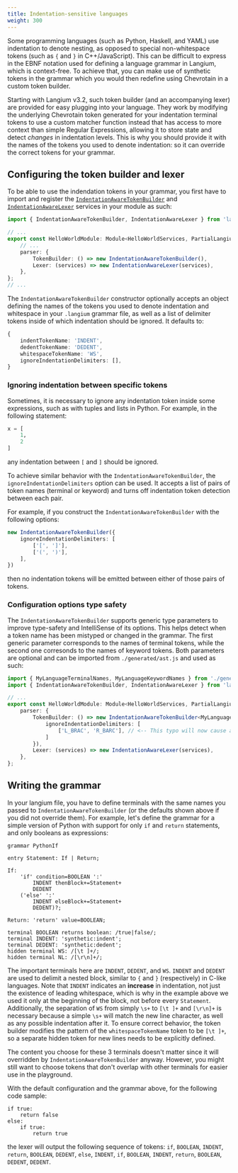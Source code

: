 ```yaml
---
title: Indentation-sensitive languages
weight: 300
---
```


Some programming languages (such as Python, Haskell, and YAML) use indentation to denote nesting, as opposed to special non-whitespace tokens (such as `{` and `}` in C++/JavaScript).
This can be difficult to express in the EBNF notation used for defining a language grammar in Langium, which is context-free.
To achieve that, you can make use of synthetic tokens in the grammar which you would then redefine using Chevrotain in a custom token builder.

Starting with Langium v3.2, such token builder (and an accompanying lexer) are provided for easy plugging into your language.
They work by modifying the underlying Chevrotain token generated for your indentation terminal tokens to use a custom matcher function instead that has access to more context than simple Regular Expressions, allowing it to store state and detect _changes_ in indentation levels. This is why you should provide it with the names of the tokens you used to denote indentation: so it can override the correct tokens for your grammar.

## Configuring the token builder and lexer

To be able to use the indendation tokens in your grammar, you first have to import and register the [`IndentationAwareTokenBuilder`](https://github.com/eclipse-langium/langium/blob/bfca81f9e2411dd25a73f6b2711470e2c33788ed/packages/langium/src/parser/indentation-aware.ts#L78)
and [`IndentationAwareLexer`](https://github.com/eclipse-langium/langium/blob/bfca81f9e2411dd25a73f6b2711470e2c33788ed/packages/langium/src/parser/indentation-aware.ts#L358)
services in your module as such:

```ts
import { IndentationAwareTokenBuilder, IndentationAwareLexer } from 'langium';

// ...
export const HelloWorldModule: Module<HelloWorldServices, PartialLangiumServices & HelloWorldAddedServices> = {
    // ...
    parser: {
        TokenBuilder: () => new IndentationAwareTokenBuilder(),
        Lexer: (services) => new IndentationAwareLexer(services),
    },
};
// ...
```

The `IndentationAwareTokenBuilder` constructor optionally accepts an object defining the names of the tokens you used to denote indentation and whitespace in your `.langium` grammar file, as well as a list of delimiter tokens inside of which indentation should be ignored. It defaults to:
```ts
{
    indentTokenName: 'INDENT',
    dedentTokenName: 'DEDENT',
    whitespaceTokenName: 'WS',
    ignoreIndentationDelimiters: [],
}
```

### Ignoring indentation between specific tokens

Sometimes, it is necessary to ignore any indentation token inside some expressions, such as with tuples and lists in Python. For example, in the following statement:
```python
x = [
    1,
    2
]
```
any indentation between `[` and `]` should be ignored.

To achieve similar behavior with the `IndentationAwareTokenBuilder`, the `ignoreIndentationDelimiters` option can be used.
It accepts a list of pairs of token names (terminal or keyword) and turns off indentation token detection between each pair.

For example, if you construct the `IndentationAwareTokenBuilder` with the following options:
```ts
new IndentationAwareTokenBuilder({
    ignoreIndentationDelimiters: [
        ['[', ']'],
        ['(', ')'],
    ],
})
```
then no indentation tokens will be emitted between either of those pairs of tokens.

### Configuration options type safety

The `IndentationAwareTokenBuilder` supports generic type parameters to improve type-safety and IntelliSense of its options.
This helps detect when a token name has been mistyped or changed in the grammar.
The first generic parameter corresponds to the names of terminal tokens, while the second one corresonds to the names of keyword tokens.
Both parameters are optional and can be imported from `./generated/ast.js` and used as such:

```ts
import { MyLanguageTerminalNames, MyLanguageKeywordNames } from './generated/ast.js';
import { IndentationAwareTokenBuilder, IndentationAwareLexer } from 'langium';

// ...
export const HelloWorldModule: Module<HelloWorldServices, PartialLangiumServices & HelloWorldAddedServices> = {
    parser: {
        TokenBuilder: () => new IndentationAwareTokenBuilder<MyLanguageTerminalNames, MyLanguageKeywordNames>({
            ignoreIndentationDelimiters: [
                ['L_BRAC', 'R_BARC'], // <-- This typo will now cause a TypeScript error
            ]
        }),
        Lexer: (services) => new IndentationAwareLexer(services),
    },
};
```

## Writing the grammar

In your langium file, you have to define terminals with the same names you passed to `IndentationAwareTokenBuilder` (or the defaults shown above if you did not override them).
For example, let's define the grammar for a simple version of Python with support for only `if` and `return` statements, and only booleans as expressions:

```langium
grammar PythonIf

entry Statement: If | Return;

If:
    'if' condition=BOOLEAN ':'
        INDENT thenBlock+=Statement+
        DEDENT
    ('else' ':'
        INDENT elseBlock+=Statement+
        DEDENT)?;

Return: 'return' value=BOOLEAN;

terminal BOOLEAN returns boolean: /true|false/;
terminal INDENT: 'synthetic:indent';
terminal DEDENT: 'synthetic:dedent';
hidden terminal WS: /[\t ]+/;
hidden terminal NL: /[\r\n]+/;
```

The important terminals here are `INDENT`, `DEDENT`, and `WS`.
`INDENT` and `DEDENT` are used to delimit a nested block, similar to `{` and `}` (respectively) in C-like languages.
Note that `INDENT` indicates an **increase** in indentation, not just the existence of leading whitespace, which is why in the example above we used it only at the beginning of the block, not before every `Statement`.
Additionally, the separation of `WS` from simply `\s+` to `[\t ]+` and `[\r\n]+` is necessary because a simple `\s+` will match the new line character, as well as any possible indentation after it. To ensure correct behavior, the token builder modifies the pattern of the `whitespaceTokenName` token to be `[\t ]+`, so a separate hidden token for new lines needs to be explicitly defined.

The content you choose for these 3 terminals doesn't matter since it will overridden by `IndentationAwareTokenBuilder` anyway. However, you might still want to choose tokens that don't overlap with other terminals for easier use in the playground.

With the default configuration and the grammar above, for the following code sample:
```
if true:
    return false
else:
    if true:
        return true
```

the lexer will output the following sequence of tokens: `if`, `BOOLEAN`, `INDENT`, `return`, `BOOLEAN`, `DEDENT`, `else`, `INDENT`, `if`, `BOOLEAN`, `INDENT`, `return`, `BOOLEAN`, `DEDENT`, `DEDENT`.
